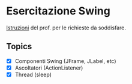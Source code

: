 # Esercitazione Swing

[Istruzioni](http://diag.uniroma1.it/liberato/progsoft/editor.html) del prof. per le richieste da soddisfare.

## Topics
- [x] Componenti Swing (JFrame, JLabel, etc)
- [x] Ascoltatori (ActionListener)
- [x] Thread (sleep)